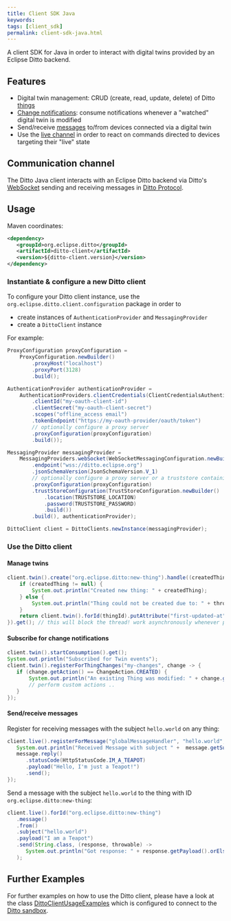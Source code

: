 ```yaml
---
title: Client SDK Java
keywords: 
tags: [client_sdk]
permalink: client-sdk-java.html
---
```


A client SDK for Java in order to interact with digital twins provided by an Eclipse Ditto backend.

## Features

* Digital twin management: CRUD (create, read, update, delete) of Ditto [things](https://www.eclipse.org/ditto/basic-thing.html)
* [Change notifications](https://www.eclipse.org/ditto/basic-changenotifications.html): 
  consume notifications whenever a "watched" digital twin is modified 
* Send/receive [messages](https://www.eclipse.org/ditto/basic-messages.html) to/from devices connected via a digital twin
* Use the [live channel](https://www.eclipse.org/ditto/protocol-twinlive.html#live) in order to react on commands directed
  to devices targeting their "live" state

## Communication channel

The Ditto Java client interacts with an Eclipse Ditto backend via Ditto's 
[WebSocket](https://www.eclipse.org/ditto/httpapi-protocol-bindings-websocket.html) sending and receiving messages
in [Ditto Protocol](https://www.eclipse.org/ditto/protocol-overview.html).

## Usage

Maven coordinates:

```xml
<dependency>
   <groupId>org.eclipse.ditto</groupId>
   <artifactId>ditto-client</artifactId>
   <version>${ditto-client.version}</version>
</dependency>
```

### Instantiate & configure a new Ditto client

To configure your Ditto client instance, use the `org.eclipse.ditto.client.configuration` package in order to 
* create instances of `AuthenticationProvider` and `MessagingProvider`
* create a `DittoClient` instance

For example:

```java
ProxyConfiguration proxyConfiguration =
    ProxyConfiguration.newBuilder()
        .proxyHost("localhost")
        .proxyPort(3128)
        .build();

AuthenticationProvider authenticationProvider =
    AuthenticationProviders.clientCredentials(ClientCredentialsAuthenticationConfiguration.newBuilder()
        .clientId("my-oauth-client-id")
        .clientSecret("my-oauth-client-secret")
        .scopes("offline_access email")
        .tokenEndpoint("https://my-oauth-provider/oauth/token")
        // optionally configure a proxy server
        .proxyConfiguration(proxyConfiguration)
        .build());

MessagingProvider messagingProvider =
    MessagingProviders.webSocket(WebSocketMessagingConfiguration.newBuilder()
        .endpoint("wss://ditto.eclipse.org")
        .jsonSchemaVersion(JsonSchemaVersion.V_1)
        // optionally configure a proxy server or a truststore containing the trusted CAs for SSL connection establishment
        .proxyConfiguration(proxyConfiguration)
        .trustStoreConfiguration(TrustStoreConfiguration.newBuilder()
            .location(TRUSTSTORE_LOCATION)
            .password(TRUSTSTORE_PASSWORD)
            .build())
        .build(), authenticationProvider);

DittoClient client = DittoClients.newInstance(messagingProvider);
```

### Use the Ditto client

#### Manage twins

```java
client.twin().create("org.eclipse.ditto:new-thing").handle((createdThing, throwable) -> {
    if (createdThing != null) {
        System.out.println("Created new thing: " + createdThing);
    } else {
        System.out.println("Thing could not be created due to: " + throwable.getMessage());
    }
    return client.twin().forId(thingId).putAttribute("first-updated-at", OffsetDateTime.now().toString());
}).get(); // this will block the thread! work asynchronously whenever possible!
```

#### Subscribe for change notifications

```java
client.twin().startConsumption().get();
System.out.println("Subscribed for Twin events");
client.twin().registerForThingChanges("my-changes", change -> {
   if (change.getAction() == ChangeAction.CREATED) {
       System.out.println("An existing Thing was modified: " + change.getThing());
       // perform custom actions ..
   }
});
```

#### Send/receive messages

Register for receiving messages with the subject `hello.world` on any thing:

```java
client.live().registerForMessage("globalMessageHandler", "hello.world", message -> {
   System.out.println("Received Message with subject " +  message.getSubject());
   message.reply()
      .statusCode(HttpStatusCode.IM_A_TEAPOT)
      .payload("Hello, I'm just a Teapot!")
      .send();
});
```

Send a message with the subject `hello.world` to the thing with ID `org.eclipse.ditto:new-thing`:

```java
client.live().forId("org.eclipse.ditto:new-thing")
   .message()
   .from()
   .subject("hello.world")
   .payload("I am a Teapot")
   .send(String.class, (response, throwable) ->
      System.out.println("Got response: " + response.getPayload().orElse(null))
   );
```

## Further Examples

For further examples on how to use the Ditto client, please have a look at the class 
[DittoClientUsageExamples](https://github.com/eclipse/ditto-clients/blob/master/java/src/test/java/org/eclipse/ditto/client/DittoClientUsageExamples.java)
 which is configured to connect to the [Ditto sandbox](https://ditto.eclipse.org).
